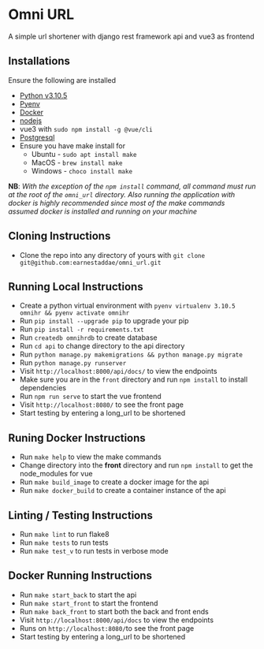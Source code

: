# Omni URL 
A simple url shortener with django rest framework api and vue3 as frontend


## Installations
Ensure the following are installed
- [Python v3.10.5](https://www.python.org/downloads/) 
- [Pyenv](https://github.com/pyenv/pyenv)
- [Docker](https://www.docker.com/)
- [nodejs](https://nodejs.org/en/download/)
- vue3 with `sudo npm install -g @vue/cli`
- [Postgresql](https://www.postgresql.org/download/)
- Ensure you have make install for 
    - Ubuntu - `sudo apt install make`
    - MacOS - `brew install make`
    - Windows - `choco install make`

**NB**: _With the exception of the `npm install` command, all command must run at the root of the `omni_url` directory. Also running the application with docker is highly recommended since most of the make commands assumed docker is installed and running on your machine_

## Cloning Instructions
- Clone the repo into any directory of yours with `git clone git@github.com:earnestaddae/omni_url.git`

## Running Local Instructions
- Create a python virtual environment with `pyenv virtualenv 3.10.5 omnihr && pyenv activate omnihr`
- Run `pip install --upgrade pip` to upgrade your pip
- Run `pip install -r requirements.txt`
- Run `createdb omnihrdb` to create database
- Run `cd api` to change directory to the api directory
- Run `python manage.py makemigrations && python manage.py migrate`
- Run `python manage.py runserver`
- Visit `http://localhost:8000/api/docs/` to view the endpoints
- Make sure you are in the `front` directory and run `npm install` to install dependencies
- Run `npm run serve` to start the vue frontend
- Visit `http://localhost:8080/` to see the front page
- Start testing by entering a long_url to be shortened

## Runing Docker Instructions
- Run `make help` to view the make commands
- Change directory into the **front** directory and run `npm install` to get the node_modules for vue
- Run `make build_image` to create a docker image for the api
- Run `make docker_build` to create a container instance of the api

## Linting / Testing Instructions
- Run `make lint` to run flake8
- Run `make tests` to run tests 
- Run `make test_v` to run tests in verbose mode

## Docker Running Instructions 
- Run `make start_back` to start the api 
- Run  `make start_front` to start the frontend
- Run  `make back_front` to start both the back and front ends
- Visit `http://localhost:8000/api/docs` to view the endpoints
- Runs on `http://localhost:8080/`to see the front page
- Start testing by entering a long_url to be shortened